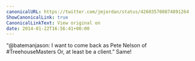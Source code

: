 ```yaml
---
canonicalURL: https://twitter.com/jmjordan/status/426035700874891264
ShowCanonicalLink: true
CanonicalLinkText: View original on
date: 2014-01-22T16:56:41+00:00
---
```

“@batemanjason: I want to come back as Pete Nelson of #TreehouseMasters
Or, at least be a client.” Same!